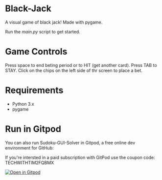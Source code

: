 # Black-Jack
A visual game of black jack! Made with pygame.

Run the *main.py* script to get started.

# Game Controls
Press space to end beting period or to HIT (get another card). 
Press TAB to STAY.
Click on the chips on the left side of thr screen to place a bet.

# Requirements
- Python 3.x
- pygame

# Run in Gitpod

You can also run Sudoku-GUI-Solver in Gitpod, a free online dev environment for GitHub:

If you're intersted in a paid subscription with GitPod use the coupon code: TECHWITHTIM2FQBMX

[![Open in Gitpod](https://gitpod.io/button/open-in-gitpod.svg)](https://gitpod.io/#https://github.com/techwithtim/Black-Jack/blob/master/main.py)
